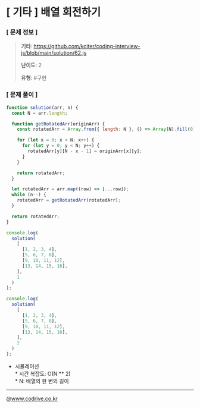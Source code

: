# [ 기타 ] 배열 회전하기

### [ 문제 정보 ]
> **기타**: https://github.com/kciter/coding-interview-js/blob/main/solution/62.js
> 
> **난이도**: 2
>
> **유형**: #구현


### [ 문제 풀이 ]
```JavaScript
function solution(arr, n) {
  const N = arr.length;

  function getRotatedArr(originArr) {
    const rotatedArr = Array.from({ length: N }, () => Array(N).fill(0));

    for (let x = 0; x < N; x++) {
      for (let y = 0; y < N; y++) {
        rotatedArr[y][N - x - 1] = originArr[x][y];
      }
    }

    return rotatedArr;
  }

  let rotatedArr = arr.map((row) => [...row]);
  while (n--) {
    rotatedArr = getRotatedArr(rotatedArr);
  }

  return rotatedArr;
}

console.log(
  solution(
    [
      [1, 2, 3, 4],
      [5, 6, 7, 8],
      [9, 10, 11, 12],
      [13, 14, 15, 16],
    ],
    1
  )
);

console.log(
  solution(
    [
      [1, 2, 3, 4],
      [5, 6, 7, 8],
      [9, 10, 11, 12],
      [13, 14, 15, 16],
    ],
    2
  )
);

```
* 시뮬레이션<br>* 시간 복잡도: O(N ** 2)<br>* N: 배열의 한 변의 길이


---
@www.codrive.co.kr